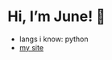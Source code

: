 # Hi, I’m June! 🌙
- langs i know: python
- [my site](https://june.cx/)
 
<!---
june550/june550 is a ✨ special ✨ repository because its `README.md` (this file) appears on your GitHub profile.
You can click the Preview link to take a look at your changes.
--->
